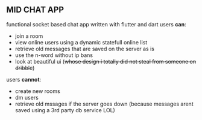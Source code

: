 ## MID CHAT APP

functional socket based chat app written with flutter and dart
users **can**:
  - join a room
  - view online users using a dynamic statefull online list
  - retrieve old messages that are saved on the server as is
  - use the n-word without ip bans
  - look at beautiful ui (~~whose design i totally did not steal from someone on dribble~~)

users **cannot**:
  - create new rooms
  - dm users
  - retrieve old mssages if the server goes down (because messages arent saved using a 3rd party db service LOL)
